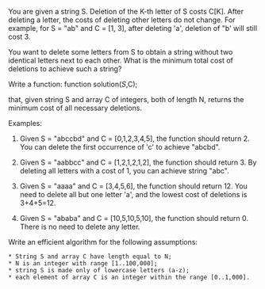 You are given a string S. Deletion of the K-th letter of S costs C[K]. After deleting a letter, the costs of deleting other letters do not change. For example, for S = "ab" and C = [1, 3], after deleting 'a', deletion of "b' will still cost 3. 

You want to delete some letters from S to obtain a string without two identical letters next to each other. What is the minimum total cost of deletions to achieve such a string? 

Write a function: 
    function solution($S,$C);
    
that, given string S and array C of integers, both of length N, returns the minimum cost of all necessary deletions.

Examples:

1. Given S = "abccbd" and C = [0,1,2,3,4,5], the function should return 2. You can delete the first occurrence of 'c' to achieve "abcbd".

2. Given S = "aabbcc" and C = [1,2,1,2,1,2], the function should return 3. By deleting all letters with a cost of 1, you can achieve string "abc".

3. Given S = "aaaa" and C = [3,4,5,6], the function should return 12. You need to delete all but one letter 'a', and the lowest cost of deletions is 3+4+5=12.

4. Given S = "ababa" and C = [10,5,10,5,10], the function should return 0. There is no need to delete any letter.

Write an efficient algorithm for the following assumptions:
     
    * String S and array C have length equal to N;
    * N is an integer with range [1..100,000];
    * string S is made only of lowercase letters (a-z);
    * each element of array C is an integer within the range [0..1,000].